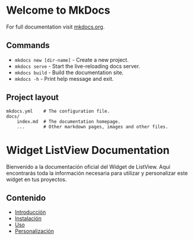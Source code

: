 # Welcome to MkDocs

For full documentation visit [mkdocs.org](https://www.mkdocs.org).

## Commands

* `mkdocs new [dir-name]` - Create a new project.
* `mkdocs serve` - Start the live-reloading docs server.
* `mkdocs build` - Build the documentation site.
* `mkdocs -h` - Print help message and exit.

## Project layout

    mkdocs.yml    # The configuration file.
    docs/
        index.md  # The documentation homepage.
        ...       # Other markdown pages, images and other files.

# Widget ListView Documentation

Bienvenido a la documentación oficial del Widget de ListView. Aquí encontrarás toda la información necesaria para utilizar y personalizar este widget en tus proyectos.

## Contenido
- [Introducción](introduction.md)
- [Instalación](installation.md)
- [Uso](usage.md)
- [Personalización](customization.md)
